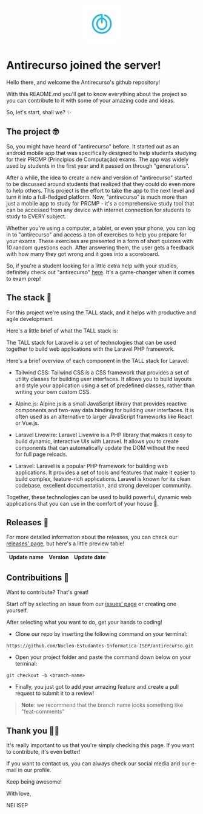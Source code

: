 <p align="center">
    <a href="https://nei-isep.org" target="_blank">
        <img src="public/images/nei.png" width="100" alt="NEI Logo">
    </a>
</p>

# Antirecurso joined the server!

Hello there, and welcome the Antirecurso's github repository!

With this README.md you'll get to know everything about the project so you can contribute to it with some of your amazing code and ideas.

So, let's start, shall we? ✨

## The project 🤓

So, you might have heard of "antirecurso" before. It started out as an android mobile app that was specifically designed to help students studying for their PRCMP (Princípios de Computação) exams. The app was widely used by students in the first year and it passed on through "generations".

After a while, the idea to create a new and version of "antirecurso" started to be discussed around students that realized that they could do even more to help others. This project is the effort to take the app to the next level and turn it into a full-fledged platform. Now, "antirecurso" is much more than just a mobile app to study for PRCMP - it's a comprehensive study tool that can be accessed from any device with internet connection for students to study to EVERY subject.

Whether you're using a computer, a tablet, or even your phone, you can log in to "antirecurso" and access a ton of exercises to help you prepare for your exams. These exercises are presented in a form of short quizzes with 10 random questions each. After answering them, the user gets a feedback with how many they got wrong and it goes into a scoreboard.

So, if you're a student looking for a little extra help with your studies, definitely check out "antirecurso" <a href="https://antirecurso.nei-isep.org" target="_blank">here</a>. It's a game-changer when it comes to exam prep!

## The stack 🔧

For this project we're using the TALL stack, and it helps with productive and agile development.

Here's a little brief of what the TALL stack is:

The TALL stack for Laravel is a set of technologies that can be used together to build web applications with the Laravel PHP framework.

Here's a brief overview of each component in the TALL stack for Laravel:

- Tailwind CSS: Tailwind CSS is a CSS framework that provides a set of utility classes for building user interfaces. It allows you to build layouts and style your application using a set of predefined classes, rather than writing your own custom CSS.

- Alpine.js: Alpine.js is a small JavaScript library that provides reactive components and two-way data binding for building user interfaces. It is often used as an alternative to larger JavaScript frameworks like React or Vue.js.

- Laravel Livewire: Laravel Livewire is a PHP library that makes it easy to build dynamic, interactive UIs with Laravel. It allows you to create components that can automatically update the DOM without the need for full page reloads.

- Laravel: Laravel is a popular PHP framework for building web applications. It provides a set of tools and features that make it easier to build complex, feature-rich applications. Laravel is known for its clean codebase, excellent documentation, and strong developer community.

Together, these technologies can be used to build powerful, dynamic web applications that you can use in the comfort of your house 🤗.

## Releases 📑

For more detailed information about the releases, you can check our <a href="https://github.com/Nucleo-Estudantes-Informatica-ISEP/antirecurso/releases" target="_blank">releases' page</a>, but here's a little preview table!

<table>
    <thead>
        <th>
            Update name
        </th>
        <th>
            Version
        </th>
        <th>
            Update date
        </th>
    </thead>
    <tbody>
    </tbody>
</table>


## Contribuitions 🤝

Want to contribute? That's great!

Start off by selecting an issue from our <a href="https://github.com/Nucleo-Estudantes-Informatica-ISEP/antirecurso/issues">issues' page</a> or creating one yourself.

After selecting what you want to do, get your hands to coding!

- Clone our repo by inserting the following command on your terminal:
```
https://github.com/Nucleo-Estudantes-Informatica-ISEP/antirecurso.git
```
- Open your project folder and paste the command down below on your terminal:
```
git checkout -b <branch-name>
```

- Finally, you just got to add your amazing feature and create a pull request to submit it to a review!

> **Note**: we recommend that the branch name looks something like "feat-comments"

## Thank you 🫶🏻

It's really important to us that you're simply checking this page.
If you want to contribute, it's even better!

If you want to contact us, you can always check our social media and our e-mail in our profile.

Keep being awesome!

With love,

NEI ISEP
